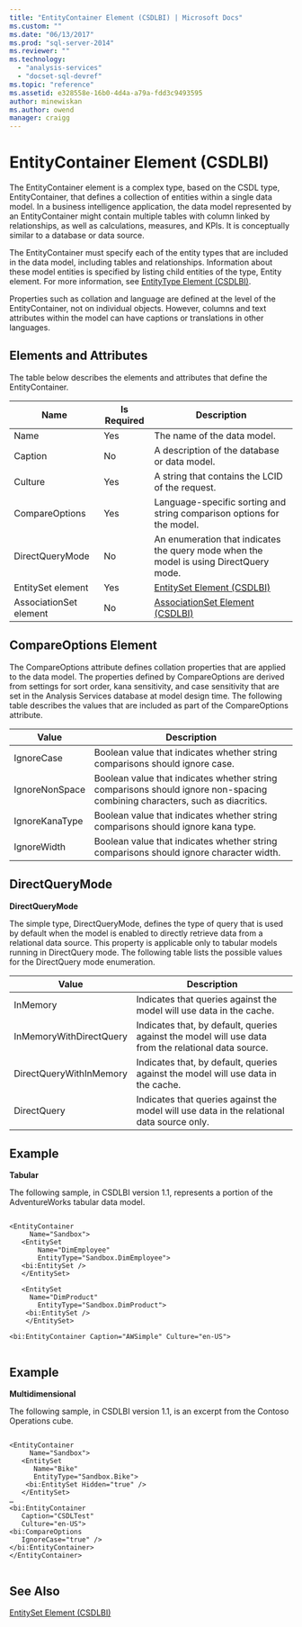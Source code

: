 ```yaml
---
title: "EntityContainer Element (CSDLBI) | Microsoft Docs"
ms.custom: ""
ms.date: "06/13/2017"
ms.prod: "sql-server-2014"
ms.reviewer: ""
ms.technology: 
  - "analysis-services"
  - "docset-sql-devref"
ms.topic: "reference"
ms.assetid: e328558e-16b0-4d4a-a79a-fdd3c9493595
author: minewiskan
ms.author: owend
manager: craigg
---
```

# EntityContainer Element (CSDLBI)
  The EntityContainer element is a complex type, based on the CSDL type, EntityContainer, that defines a collection of entities within a single data model. In a business intelligence application, the data model represented by an EntityContainer might contain multiple tables with column linked by relationships, as well as calculations, measures, and KPIs. It is conceptually similar to a database or data source.  
  
 The EntityContainer must specify each of the entity types that are included in the data model, including tables and relationships. Information about these model entities is specified by listing child entities of the type, Entity element. For more information, see [EntityType Element &#40;CSDLBI&#41;](entitytype-element-csdlbi.md).  
  
 Properties such as collation and language are defined at the level of the EntityContainer, not on individual objects. However, columns and text attributes within the model can have captions or translations in other languages.  
  
## Elements and Attributes  
 The table below describes the elements and attributes that define the EntityContainer.  
  
|Name|Is Required|Description|  
|----------|-----------------|-----------------|  
|Name|Yes|The name of the data model.|  
|Caption|No|A description of the database or data model.|  
|Culture|Yes|A string that contains the LCID of the request.|  
|CompareOptions|Yes|Language-specific sorting and string comparison options for the model.|  
|DirectQueryMode|No|An enumeration that indicates the query mode when the model is using DirectQuery mode.|  
|EntitySet element|Yes|[EntitySet Element &#40;CSDLBI&#41;](entityset-element-csdlbi.md)|  
|AssociationSet element|No|[AssociationSet Element &#40;CSDLBI&#41;](associationset-element-csdlbi.md)|  
  
## CompareOptions Element  
 The CompareOptions attribute defines collation properties that are applied to the data model. The properties defined by CompareOptions are derived from settings for sort order, kana sensitivity, and case sensitivity that are set in the Analysis Services database at model design time. The following table describes the values that are included as part of the CompareOptions attribute.  
  
|Value|Description|  
|-----------|-----------------|  
|IgnoreCase|Boolean value that indicates whether string comparisons should ignore case.|  
|IgnoreNonSpace|Boolean value that indicates whether string comparisons should ignore non-spacing combining characters, such as diacritics.|  
|IgnoreKanaType|Boolean value that indicates whether string comparisons should ignore kana type.|  
|IgnoreWidth|Boolean value that indicates whether string comparisons should ignore character width.|  
  
## DirectQueryMode  
 **DirectQueryMode**  
  
 The simple type, DirectQueryMode, defines the type of query that is used by default when the model is enabled to directly retrieve data from a relational data source. This property is applicable only to tabular models running in DirectQuery mode. The following table lists the possible values for the DirectQuery mode enumeration.  
  
|Value|Description|  
|-----------|-----------------|  
|InMemory|Indicates that queries against the model will use data in the cache.|  
|InMemoryWithDirectQuery|Indicates that, by default, queries against the model will use data from the relational data source.|  
|DirectQueryWithInMemory|Indicates that, by default, queries against the model will use data in the cache.|  
|DirectQuery|Indicates that queries against the model will use data in the relational data source only.|  
  
## Example  
 **Tabular**  
  
 The following sample, in CSDLBI version 1.1, represents a portion of the AdventureWorks tabular data model.  
  
```  
  
<EntityContainer   
     Name="Sandbox">  
   <EntitySet   
       Name="DimEmployee"   
       EntityType="Sandbox.DimEmployee">  
   <bi:EntitySet />  
   </EntitySet>  
  
   <EntitySet   
     Name="DimProduct"   
       EntityType="Sandbox.DimProduct">  
    <bi:EntitySet />  
    </EntitySet>  
  
<bi:EntityContainer Caption="AWSimple" Culture="en-US">  
  
```  
  
## Example  
 **Multidimensional**  
  
 The following sample, in CSDLBI version 1.1, is an excerpt from the Contoso Operations cube.  
  
```  
  
<EntityContainer   
     Name="Sandbox">  
   <EntitySet   
      Name="Bike"   
      EntityType="Sandbox.Bike">  
    <bi:EntitySet Hidden="true" />  
   </EntitySet>  
…  
<bi:EntityContainer   
   Caption="CSDLTest"   
   Culture="en-US">  
<bi:CompareOptions   
   IgnoreCase="true" />  
</bi:EntityContainer>  
</EntityContainer>  
  
```  
  
## See Also  
 [EntitySet Element &#40;CSDLBI&#41;](entityset-element-csdlbi.md)  
  
  
